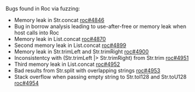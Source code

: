 Bugs found in Roc via fuzzing:

 - Memory leak in Str.concat [roc#4846](https://github.com/roc-lang/roc/issues/4856)
 - Bug in borrow analysis leading to use-after-free or memory leak when host calls into Roc
 - Memory leak in List.concat [roc#4870](https://github.com/roc-lang/roc/issues/4870)
 - Second memory leak in List.concat [roc#4899](https://github.com/roc-lang/roc/issues/4899)
 - Memory leak in Str.trimLeft and Str.trimRight [roc#4900](https://github.com/roc-lang/roc/issues/4900)
 - Inconsistentcy with (Str.trimLeft |> Str.trimRight) from Str.trim [roc#4951](https://github.com/roc-lang/roc/issues/4951)
 - Third memory leak in List.concat [roc#4952](https://github.com/roc-lang/roc/issues/4952)
 - Bad results from Str.split with overlapping strings [roc#4953](https://github.com/roc-lang/roc/issues/4953)
 - Stack overflow when passing empty string to Str.toI128 and Str.toU128 [roc#4954](https://github.com/roc-lang/roc/issues/4954)
